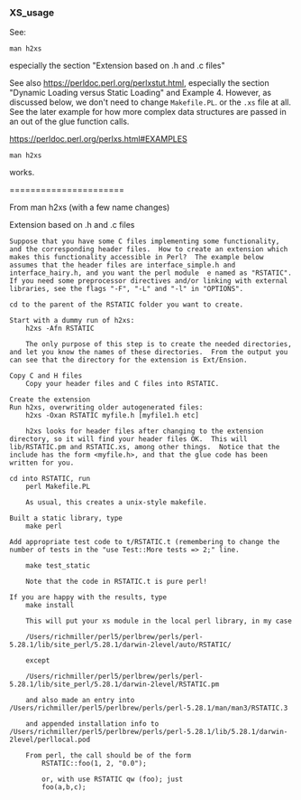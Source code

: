 ### XS_usage

See:

`man h2xs`

especially the section "Extension based on .h and .c files"

See also https://perldoc.perl.org/perlxstut.html, especially the section "Dynamic Loading versus Static Loading" and Example 4.  However, as discussed below, we don't need to change `Makefile.PL`. or the `.xs` file at all.  See the later example for how more complex data structures are passed in an out of the glue function calls.

https://perldoc.perl.org/perlxs.html#EXAMPLES

`man h2xs`

works.

======================

From man h2xs (with a few name changes)


Extension based on .h and .c files

	Suppose that you have some C files implementing some functionality, and the corresponding header files.  How to create an extension which makes this functionality accessible in Perl?  The example below assumes that the header files are interface_simple.h and interface_hairy.h, and you want the perl module  e named as "RSTATIC".  If you need some preprocessor directives and/or linking with external libraries, see the flags "-F", "-L" and "-l" in "OPTIONS".

	cd to the parent of the RSTATIC folder you want to create.

	Start with a dummy run of h2xs:
		h2xs -Afn RSTATIC

		The only purpose of this step is to create the needed directories, and let you know the names of these directories.  From the output you can see that the directory for the extension is Ext/Ension.

	Copy C and H files
		Copy your header files and C files into RSTATIC.

	Create the extension
	Run h2xs, overwriting older autogenerated files:
		h2xs -Oxan RSTATIC myfile.h [myfile1.h etc]

		h2xs looks for header files after changing to the extension directory, so it will find your header files OK.  This will lib/RSTATIC.pm and RSTATIC.xs, among other things.  Notice that the include has the form <myfile.h>, and that the glue code has been written for you.

	cd into RSTATIC, run
		perl Makefile.PL

		As usual, this creates a unix-style makefile.

	Built a static library, type
		make perl

	Add appropriate test code to t/RSTATIC.t (remembering to change the number of tests in the "use Test::More tests => 2;" line.

		make test_static

		Note that the code in RSTATIC.t is pure perl!

	If you are happy with the results, type
		make install

		This will put your xs module in the local perl library, in my case

		/Users/richmiller/perl5/perlbrew/perls/perl-5.28.1/lib/site_perl/5.28.1/darwin-2level/auto/RSTATIC/

		except

		/Users/richmiller/perl5/perlbrew/perls/perl-5.28.1/lib/site_perl/5.28.1/darwin-2level/RSTATIC.pm

		and also made an entry into /Users/richmiller/perl5/perlbrew/perls/perl-5.28.1/man/man3/RSTATIC.3

		and appended installation info to /Users/richmiller/perl5/perlbrew/perls/perl-5.28.1/lib/5.28.1/darwin-2level/perllocal.pod

		From perl, the call should be of the form
			RSTATIC::foo(1, 2, "0.0");

			or, with use RSTATIC qw (foo); just
			foo(a,b,c);

